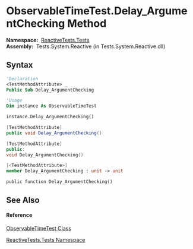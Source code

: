 # ObservableTimeTest.Delay\_ArgumentChecking Method

**Namespace:**  [ReactiveTests.Tests](ReactiveTests.Tests\ReactiveTests.Tests.md)  
**Assembly:**  Tests.System.Reactive (in Tests.System.Reactive.dll)

## Syntax

```vb
'Declaration
<TestMethodAttribute> _
Public Sub Delay_ArgumentChecking
```

```vb
'Usage
Dim instance As ObservableTimeTest

instance.Delay_ArgumentChecking()
```

```csharp
[TestMethodAttribute]
public void Delay_ArgumentChecking()
```

```c++
[TestMethodAttribute]
public:
void Delay_ArgumentChecking()
```

```fsharp
[<TestMethodAttribute>]
member Delay_ArgumentChecking : unit -> unit 
```

```jscript
public function Delay_ArgumentChecking()
```

## See Also

#### Reference

[ObservableTimeTest Class](ObservableTimeTest\ObservableTimeTest.md)

[ReactiveTests.Tests Namespace](ReactiveTests.Tests\ReactiveTests.Tests.md)




